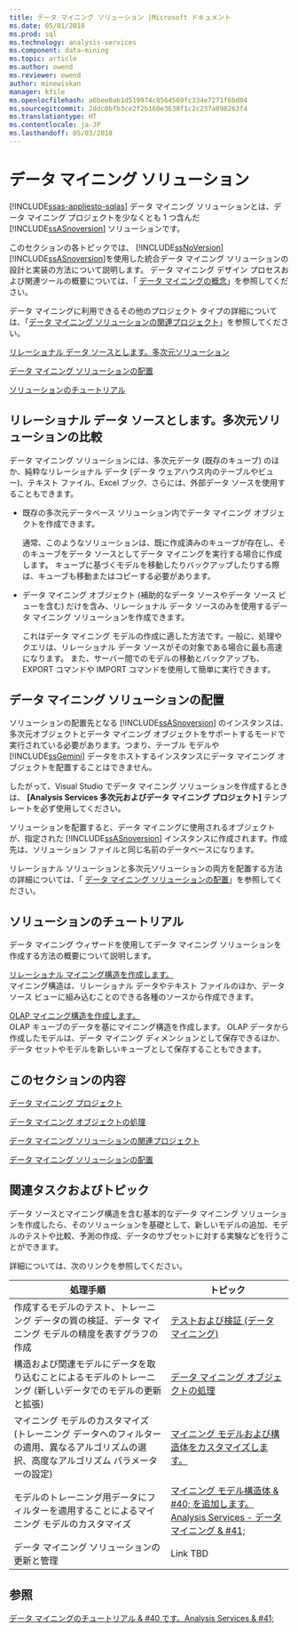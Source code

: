 ```yaml
---
title: データ マイニング ソリューション |Microsoft ドキュメント
ms.date: 05/01/2018
ms.prod: sql
ms.technology: analysis-services
ms.component: data-mining
ms.topic: article
ms.author: owend
ms.reviewer: owend
author: minewiskan
manager: kfile
ms.openlocfilehash: a6bee0ab1d519974c8564569fc334e7271f6bd04
ms.sourcegitcommit: 2ddc0bfb3ce2f2b160e3638f1c2c237a898263f4
ms.translationtype: HT
ms.contentlocale: ja-JP
ms.lasthandoff: 05/03/2018
---
```

# <a name="data-mining-solutions"></a>データ マイニング ソリューション
[!INCLUDE[ssas-appliesto-sqlas](../../includes/ssas-appliesto-sqlas.md)]
  データ マイニング ソリューションとは、データ マイニング プロジェクトを少なくとも 1 つ含んだ [!INCLUDE[ssASnoversion](../../includes/ssasnoversion-md.md)] ソリューションです。  
  
 このセクションの各トピックでは、 [!INCLUDE[ssNoVersion](../../includes/ssnoversion-md.md)] [!INCLUDE[ssASnoversion](../../includes/ssasnoversion-md.md)]を使用した統合データ マイニング ソリューションの設計と実装の方法について説明します。 データ マイニング デザイン プロセスおよび関連ツールの概要については、「 [データ マイニングの概念](../../analysis-services/data-mining/data-mining-concepts.md)」を参照してください。  
  
 データ マイニングに利用できるその他のプロジェクト タイプの詳細については、「[データ マイニング ソリューションの関連プロジェクト](../../analysis-services/data-mining/related-projects-for-data-mining-solutions.md)」を参照してください。  
  
 [リレーショナル データ ソースとします。多次元ソリューション](#bkmk_RelMD)  
  
 [データ マイニング ソリューションの配置](#bkmk_Deploy)  
  
 [ソリューションのチュートリアル](#bkmk_Walkthru)  
  
##  <a name="bkmk_RelMD"></a>リレーショナル データ ソースとします。多次元ソリューションの比較  
 データ マイニング ソリューションには、多次元データ (既存のキューブ) のほか、純粋なリレーショナル データ (データ ウェアハウス内のテーブルやビュー)、テキスト ファイル、Excel ブック、さらには、外部データ ソースを使用することもできます。  
  
-   既存の多次元データベース ソリューション内でデータ マイニング オブジェクトを作成できます。  
  
     通常、このようなソリューションは、既に作成済みのキューブが存在し、そのキューブをデータ ソースとしてデータ マイニングを実行する場合に作成します。 キューブに基づくモデルを移動したりバックアップしたりする際は、キューブも移動またはコピーする必要があります。  
  
-   データ マイニング オブジェクト (補助的なデータ ソースやデータ ソース ビューを含む) だけを含み、リレーショナル データ ソースのみを使用するデータ マイニング ソリューションを作成できます。  
  
     これはデータ マイニング モデルの作成に適した方法です。一般に、処理やクエリは、リレーショナル データ ソースがその対象である場合に最も高速になります。 また、サーバー間でのモデルの移動とバックアップも、EXPORT コマンドや IMPORT コマンドを使用して簡単に実行できます。  
  
##  <a name="bkmk_Deploy"></a> データ マイニング ソリューションの配置  
 ソリューションの配置先となる [!INCLUDE[ssASnoversion](../../includes/ssasnoversion-md.md)] のインスタンスは、多次元オブジェクトとデータ マイニング オブジェクトをサポートするモードで実行されている必要があります。つまり、テーブル モデルや [!INCLUDE[ssGemini](../../includes/ssgemini-md.md)] データをホストするインスタンスにデータ マイニング オブジェクトを配置することはできません。  
  
 したがって、Visual Studio でデータ マイニング ソリューションを作成するときは、 **[Analysis Services 多次元およびデータ マイニング プロジェクト]** テンプレートを必ず使用してください。  
  
 ソリューションを配置すると、データ マイニングに使用されるオブジェクトが、指定された [!INCLUDE[ssASnoversion](../../includes/ssasnoversion-md.md)] インスタンスに作成されます。作成先は、ソリューション ファイルと同じ名前のデータベースになります。  
  
 リレーショナル ソリューションと多次元ソリューションの両方を配置する方法の詳細については、「 [データ マイニング ソリューションの配置](../../analysis-services/data-mining/deployment-of-data-mining-solutions.md)」を参照してください。  
  
##  <a name="bkmk_Walkthru"></a> ソリューションのチュートリアル  
 データ マイニング ウィザードを使用してデータ マイニング ソリューションを作成する方法の概要について説明します。  
  
 [リレーショナル マイニング構造を作成します。](../../analysis-services/data-mining/create-a-relational-mining-structure.md)  
 マイニング構造は、リレーショナル データやテキスト ファイルのほか、データ ソース ビューに組み込むことのできる各種のソースから作成できます。  
  
 [OLAP マイニング構造を作成します。](../../analysis-services/data-mining/create-an-olap-mining-structure.md)  
 OLAP キューブのデータを基にマイニング構造を作成します。 OLAP データから作成したモデルは、データ マイニング ディメンションとして保存できるほか、データ セットやモデルを新しいキューブとして保存することもできます。  
  
## <a name="in-this-section"></a>このセクションの内容  
 [データ マイニング プロジェクト](../../analysis-services/data-mining/data-mining-projects.md)  
  
 [データ マイニング オブジェクトの処理](../../analysis-services/data-mining/processing-data-mining-objects.md)  
  
 [データ マイニング ソリューションの関連プロジェクト](../../analysis-services/data-mining/related-projects-for-data-mining-solutions.md)  
  
 [データ マイニング ソリューションの配置](../../analysis-services/data-mining/deployment-of-data-mining-solutions.md)  
  
## <a name="related-tasks-and-topics"></a>関連タスクおよびトピック  
 データ ソースとマイニング構造を含む基本的なデータ マイニング ソリューションを作成したら、そのソリューションを基礎として、新しいモデルの追加、モデルのテストや比較、予測の作成、データのサブセットに対する実験などを行うことができます。  
  
 詳細については、次のリンクを参照してください。  
  
|処理手順|トピック|  
|-----------|------------|  
|作成するモデルのテスト、トレーニング データの質の検証、データ マイニング モデルの精度を表すグラフの作成|[テストおよび検証 &#40;データ マイニング&#41;](../../analysis-services/data-mining/testing-and-validation-data-mining.md)|  
|構造および関連モデルにデータを取り込むことによるモデルのトレーニング (新しいデータでのモデルの更新と拡張)|[データ マイニング オブジェクトの処理](../../analysis-services/data-mining/processing-data-mining-objects.md)|  
|マイニング モデルのカスタマイズ (トレーニング データへのフィルターの適用、異なるアルゴリズムの選択、高度なアルゴリズム パラメーターの設定)|[マイニング モデルおよび構造体をカスタマイズします。](../../analysis-services/data-mining/customize-mining-models-and-structure.md)|  
|モデルのトレーニング用データにフィルターを適用することによるマイニング モデルのカスタマイズ|[マイニング モデル構造体 & #40; を追加します。Analysis Services - データ マイニング & #41;](../../analysis-services/data-mining/add-mining-models-to-a-structure-analysis-services-data-mining.md)|  
|データ マイニング ソリューションの更新と管理|Link TBD|  
  
## <a name="see-also"></a>参照  
 [データ マイニングのチュートリアル & #40 です。Analysis Services & #41;](../../analysis-services/data-mining-tutorials-analysis-services.md)  
  
  

